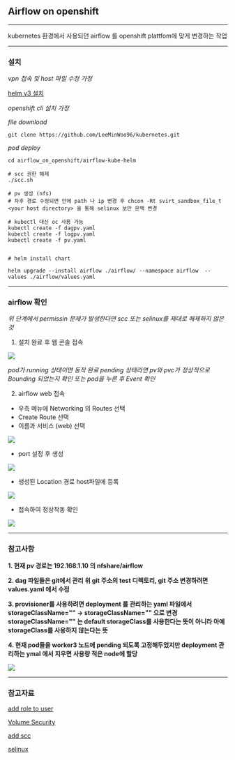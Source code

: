## Airflow on openshift 

---

kubernetes 환경에서 사용되던 airflow 를 openshift plattfom에 맞게 변경하는 작업

---

### 설치

*vpn 접속 및 host 파일 수정 가정*

[helm v3 설치](https://velog.io/@rudasoft/Helm-%EC%84%A4%EC%B9%98-m0k3y75ock)

*openshift cli 설치 가정*

*file download*

`git clone https://github.com/LeeMinWoo96/kubernetes.git`

*pod deploy*

```
cd airflow_on_openshift/airflow-kube-helm

# scc 권한 해제
./scc.sh

# pv 생성 (nfs) 
# 차후 경로 수정되면 안에 path 나 ip 변경 후 chcon -Rt svirt_sandbox_file_t <your host directory> 을 통해 selinux 보안 문백 변경

# kubectl 대신 oc 사용 가능 
kubectl create -f dagpv.yaml
kubectl create -f logpv.yaml
kubectl create -f pv.yaml


# helm install chart

helm upgrade --install airflow ./airflow/ --namespace airflow  --values ./airflow/values.yaml

```
---

### airflow 확인

*위 단계에서 permissin 문제가 발생한다면 scc 또는 selinux를 제대로 해제하지 않은것*

1. 설치 완료 후 웹 콘솔 접속

![](./img/view.PNG)

*pod가 running 상태이면 동작 완료 pending 상태라면 pv와 pvc가 정상적으로 Bounding 되었는지 확인 또는 pod을 누른 후 Event 확인*

2. airflow web 접속 
    
- 우측 메뉴에 Networking 의 Routes 선택
- Create Route 선택
- 이름과 서비스 (web) 선택
    
![](./img/route.PNG)

- port 설정 후 생성
    
![](./img/route2.PNG)

- 생성된 Location 경로 host파일에 등록
    
![](./img/route3.PNG)
    
- 접속하여 정상작동 확인
    
![](./img/ui.PNG)

---

### 참고사항

**1. 현재 pv 경로는 192.168.1.10 의 nfshare/airflow**

**2. dag 파일들은 git에서 관리 위 git 주소의 test 디렉토리, git 주소 변경하려면 values.yaml 에서 수정**

**3. provisioner를 사용하려면 deployment 를 관리하는 yaml 파일에서 storageClassName="" -> storageClassName="<provisioner name>" 으로 변경 storageClassName="" 는 default storageClass를 사용한다는 뜻이 아니라 아예 storageClass를 사용하지 않는다는 뜻**
    
**4. 현재 pod들을 worker3 노드에 pending 되도록 고정해두었지만 deployment 관리하는 ymal 에서 지우면 사용량 적은 node에 할당**

![](./img/node.PNG)
    



---

### 참고자료

[add role to user](https://docs.openshift.com/container-platform/3.9/admin_guide/manage_rbac.html#admin-guide-manage-rbac)

[Volume Security](https://docs.openshift.com/container-platform/3.5/install_config/persistent_storage/pod_security_context.html)

[add scc](https://docs.openshift.com/enterprise/3.1/admin_guide/manage_scc.html)

[selinux](https://docs.openshift.com/container-platform/3.10/install_config/configuring_local.html)